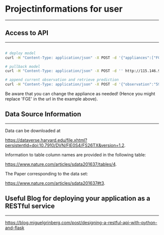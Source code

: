 # Projectinformations for user
***

## Access to API
***



```bash

# deploy model 
curl -H "Content-Type: application/json" -X POST -d '{"appliances":["FGE","HTE","TVE"]}' http://115.146.92.150:5000/lstmforecast/deploy-model

# pullback model 
curl -H "Content-Type: application/json" -X POST -d '' http://115.146.92.150:5000/lstmforecast/pullback-model

# append current observation and retrieve prediction
curl -H "Content-Type: application/json" -X POST -d '{"observation":"59.51666667"}' http://115.146.92.150:5000/lstmforecast/FGE/predict
```

Be aware that you can change the appliance as needed! (Hence you might replace 'FGE' in the url in the example above).

## Data Source Information
***

Data can be downloaded at 

https://dataverse.harvard.edu/file.xhtml?persistentId=doi:10.7910/DVN/FIE0S4/FS26TX&version=1.2.

Information to table column names are provided in the following table: 

https://www.nature.com/articles/sdata201637/tables/4.

The Paper corresponding to the data set:

https://www.nature.com/articles/sdata201637#t3.


## Useful Blog for deploying your application as a RESTful service
***

https://blog.miguelgrinberg.com/post/designing-a-restful-api-with-python-and-flask


